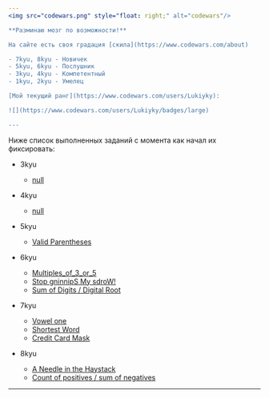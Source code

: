 ```yaml
---
<img src="codewars.png" style="float: right;" alt="codewars"/>

**Разминаю мозг по возможности!**

На сайте есть своя градация [скила](https://www.codewars.com/about)

- 7kyu, 8kyu - Новичек
- 5kyu, 6kyu - Послушник
- 3kyu, 4kyu - Компетентный
- 1kyu, 2kyu - Умелец

[Мой текущий ранг](https://www.codewars.com/users/Lukiyky):

![](https://www.codewars.com/users/Lukiyky/badges/large)

---
```


Ниже список выполненных заданий с момента как начал их фиксировать:

- 3kyu
    - [null](solutions/3kyu)

- 4kyu
    - [null](solutions/4kyu)

- 5kyu
    - [Valid Parentheses](solutions/5kyu/valid_parentheses)

- 6kyu
    - [Multiples_of_3_or_5](solutions/6kyu/multiples_of_3_or_5)
    - [Stop gninnipS My sdroW!](solutions/6kyu/stop_gninnips_my_sdrow)
    - [Sum of Digits / Digital Root](solutions/6kyu/sum_of_digits_digital_root)

- 7kyu
    - [Vowel one](solutions/7kyu/vowel_one)
    - [Shortest Word](solutions/7kyu/shortest_word)
    - [Credit Card Mask](solutions/7kyu/credit_card_mask)

- 8kyu
    - [A Needle in the Haystack](solutions/8kyu/a_needle_in_the_haystack.js)
    - [Count of positives / sum of negatives](solutions/8kyu/count_of_positives_sum_of_negatives)

---